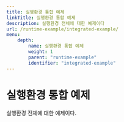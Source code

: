 ```yaml
---
title: 실행환경 통합 예제
linkTitle: 실행환경 통합 예제
description: 실행환경 전체에 대한 예제이다
url: /runtime-example/integrated-example/
menu:
    depth:
        name: 실행환경 통합 예제
        weight: 1
        parent: "runtime-example"
        identifier: "integrated-example"
---
```

# 실행환경 통합 예제

실행환경 전체에 대한 예제이다.